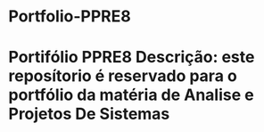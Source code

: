 # Portfolio-PPRE8
# Portifólio PPRE8  Descrição: este reposítorio é reservado para o portfólio da matéria de Analise e Projetos De Sistemas
